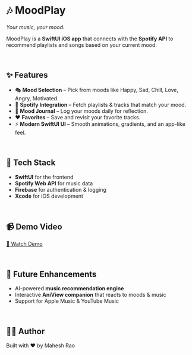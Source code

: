 # 🎶 MoodPlay  
*Your music, your mood.*  

MoodPlay is a **SwiftUI iOS app** that connects with the **Spotify API** to recommend playlists and songs based on your current mood.  

<br>

## ✨ Features  
- 🎭 **Mood Selection** – Pick from moods like Happy, Sad, Chill, Love, Angry, Motivated.  
- 🎵 **Spotify Integration** – Fetch playlists & tracks that match your mood.  
- 📓 **Mood Journal** – Log your moods daily for reflection.  
- ❤️ **Favorites** – Save and revisit your favorite tracks.  
- ⚡ **Modern SwiftUI UI** – Smooth animations, gradients, and an app-like feel.  

<br>

## 🚀 Tech Stack  
- **SwiftUI** for the frontend  
- **Spotify Web API** for music data  
- **Firebase** for authentication & logging  
- **Xcode** for iOS development  

<br>

## 📹 Demo Video  
  

[🎥 Watch Demo](https://youtube.com/shorts/QwrJrVRGlRk?feature=share)  

<br>

## 📌 Future Enhancements  
- AI-powered **music recommendation engine**  
- Interactive **AniView companion** that reacts to moods & music  
- Support for Apple Music & YouTube Music  

<br>

## 🧑‍💻 Author  
Built with ❤️ by Mahesh Rao
